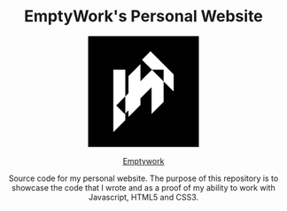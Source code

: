 <center>

# EmptyWork's Personal Website
<img width="200px" height="200px" src="images/emptywork.png" />

[Emptywork](https://emptywork.github.io)

Source code for my personal website.
The purpose of this repository is to showcase the code that I wrote and as a proof of my ability to work with Javascript, HTML5 and CSS3.
</center>

